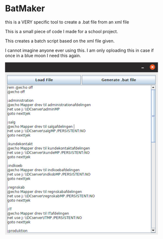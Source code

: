 # BatMaker
this is a VERY specific tool to create a .bat file from an xml file

This is a small piece of code I made for a school project. 

This creates a batch script based on the xml file given.

I cannot imagine anyone ever using this.
I am only oploading this in case if once in a blue moon I need this again.


![screenshot](/batMakerPic.jpg)
